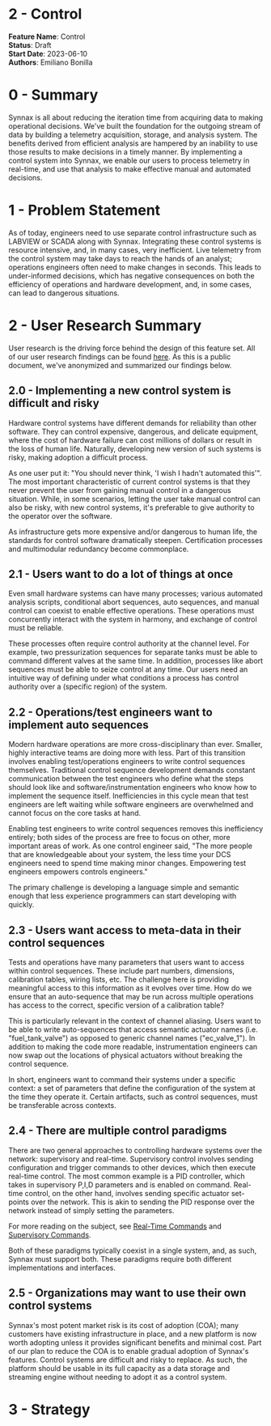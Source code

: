 # 2 - Control

**Feature Name**: Control <br />
**Status**: Draft <br />
**Start Date**: 2023-06-10 <br />
**Authors**: Emiliano Bonilla <br />

# 0 - Summary

Synnax is all about reducing the iteration time from acquiring data to making
operational decisions. We've built the foundation for the outgoing stream of data by
building a telemetry acquisition, storage, and analysis system. The benefits derived
from efficient analysis are hampered by an inability to use those results to make
decisions in a timely manner. By implementing a control system into Synnax, we enable
our users to process telemetry in real-time, and use that analysis to make effective
manual and automated decisions.

# 1 - Problem Statement

As of today, engineers need to use separate control infrastructure such as
LABVIEW or SCADA along with Synnax. Integrating these control systems is resource
intensive, and, in many cases, very inefficient. Live telemetry from the control system
may take days to reach the hands of an analyst; operations engineers often need to make
changes in seconds. This leads to under-informed decisions, which has negative consequences
on both the efficiency of operations and hardware development, and, in some cases,
can lead to dangerous situations.

# 2 - User Research Summary

User research is the driving force behind the design of this feature set. All of our
user research findings can be
found [here](https://drive.google.com/drive/u/0/folders/13Vc-G5CNzCwhxx9vNsHJLECK9Mrqz0if).
As this is a public document, we've anonymized and summarized our findings below.

## 2.0 - Implementing a new control system is difficult and risky

Hardware control systems have different demands for reliability than other software.
They can control expensive, dangerous, and delicate equipment, where the cost of
hardware failure can cost millions of dollars or result in the loss of human life. Naturally,
developing new version of such systems is risky, making adoption a difficult process.

As one user put it: "You should never think, 'I wish I hadn't automated this'". The most
important characteristic of current control systems is that they never prevent the user
from gaining manual control in a dangerous situation. While, in some scenarios, letting
the user take manual control can also be risky, with new control systems, it's
preferable to give authority to the operator over the software.

As infrastructure gets more expensive and/or dangerous to human life, the standards for
control software dramatically steepen. Certification processes and multimodular
redundancy become commonplace.

## 2.1 - Users want to do a lot of things at once

Even small hardware systems can have many processes; various automated analysis
scripts, conditional abort sequences, auto sequences, and manual control can coexist
to enable effective operations. These operations must concurrently interact with the
system in harmony, and exchange of control must be reliable.

These processes often require control authority at the channel level. For example, two
pressurization sequences for separate tanks must be able to command different valves at
the same time. In addition, processes like abort sequences must be able to seize control
at any time. Our users need an intuitive way of defining under what conditions a process
has control authority over a (specific region) of the system.

## 2.2 - Operations/test engineers want to implement auto sequences

Modern hardware operations are more cross-disciplinary than ever. Smaller, highly
interactive teams are doing more with less. Part of this transition involves
enabling test/operations engineers to write control sequences themselves. Traditional
control sequence development demands constant communication between the test engineers
who define what the steps should look like and software/instrumentation engineers who
know how to implement the sequence itself. Inefficiencies in this cycle mean that test
engineers are left waiting while software engineers are overwhelmed and cannot focus
on the core tasks at hand.

Enabling test engineers to write control sequences removes this inefficiency entirely;
both sides of the process are free to focus on other, more important areas of work. As
one control engineer said, "The more people that are knowledgeable about your system,
the less time your DCS engineers need to spend time making minor changes. Empowering
test engineers empowers controls engineers."

The primary challenge is developing a language simple and semantic enough that less
experience programmers can start developing with quickly.

## 2.3 - Users want access to meta-data in their control sequences

Tests and operations have many parameters that users want to access within control
sequences. These include part numbers, dimensions, calibration tables, wiring lists,
etc. The challenge here is providing meaningful access to this information as it evolves
over time. How do we ensure that an auto-sequence that may be run across multiple
operations has access to the correct, specific version of a calibration table?

This is particularly relevant in the context of channel aliasing. Users want to be able
to write auto-sequences that access semantic actuator names (i.e. "fuel_tank_valve") as
opposed to generic channel names ("ec_valve_1"). In addition to making the code more
readable, instrumentation engineers can now swap out the locations of physical
actuators without breaking the control sequence.

In short, engineers want to command their systems under a specific context: a set of
parameters that define the configuration of the system at the time they operate it.
Certain artifacts, such as control sequences, must be transferable across contexts.

## 2.4 - There are multiple control paradigms

There are two general approaches to controlling hardware systems over the network:
supervisory and real-time. Supervisory control involves sending configuration and
trigger commands to other devices, which then execute real-time control. The most common
example is a PID controller, which takes in supervisory P,I,D parameters and is enabled
on command. Real-time control, on the other hand, involves sending specific actuator
set-points over the network. This is akin to sending the PID response over the network
instead of simply setting the parameters.

For more reading on the subject,
see [Real-Time Commands](../../tech/telemetry.md#32---real-time-commands)
and [Supervisory Commands](../../tech/telemetry.md#33---supervisory-commands).

Both of these paradigms typically coexist in a single system, and, as such, Synnax must
support both. These paradigms require both different implementations and interfaces.

## 2.5 - Organizations may want to use their own control systems

Synnax's most potent market risk is its cost of adoption (COA); many customers have
existing infrastructure in place, and a new platform is now worth adopting unless it
provides significant benefits and minimal cost. Part of our plan to reduce the COA is to
enable gradual adoption of Synnax's features. Control systems are difficult and risky
to replace. As such, the platform should be usable in its full capacity as a data
storage and streaming engine without needing to adopt it as a control system.

# 3 - Strategy
